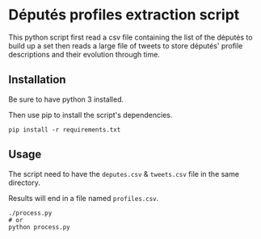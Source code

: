 # Députés profiles extraction script

This python script first read a csv file containing the list of the députés to build up a set then reads a large file of tweets to store députés' profile descriptions and their evolution through time.

## Installation

Be sure to have python 3 installed.

Then use pip to install the script's dependencies.

```
pip install -r requirements.txt
```

## Usage

The script need to have the `deputes.csv` & `tweets.csv` file in the same directory.

Results will end in a file named `profiles.csv`.

```
./process.py
# or
python process.py
```
